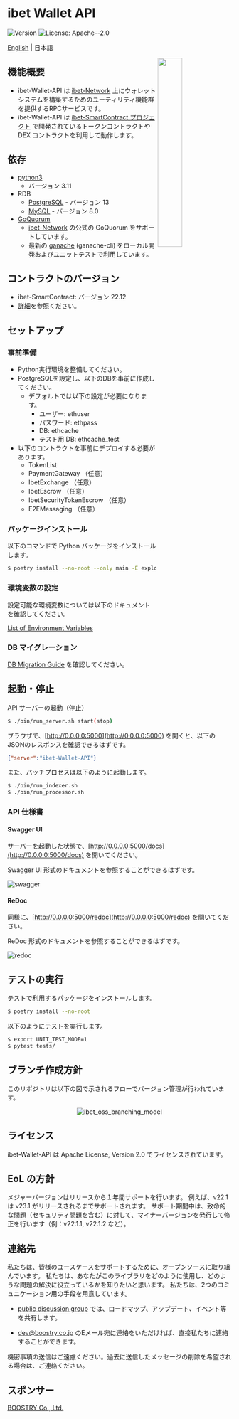 # ibet Wallet API

<p>
  <img alt="Version" src="https://img.shields.io/badge/version-23.12-blue.svg?cacheSeconds=2592000" />
  <img alt="License: Apache--2.0" src="https://img.shields.io/badge/License-Apache--2.0-yellow.svg" />
</p>

<a href='./README.md'>English</a> | 日本語

<img width="33%" align="right" src="https://user-images.githubusercontent.com/963333/71627030-97cd7480-2c33-11ea-9d3a-f77f424d954d.png"/>

## 機能概要

- ibet-Wallet-API は [ibet-Network](https://github.com/BoostryJP/ibet-Network) 上にウォレットシステムを構築するためのユーティリティ機能群を提供するRPCサービスです。
- ibet-Wallet-API は [ibet-SmartContract プロジェクト](https://github.com/BoostryJP/ibet-SmartContract) で開発されているトークンコントラクトや DEX コントラクトを利用して動作します。

## 依存
- [python3](https://www.python.org/)
  - バージョン 3.11
- RDB
  - [PostgreSQL](https://www.postgresql.org/) - バージョン 13
  - [MySQL](https://www.mysql.com/) - バージョン 8.0
- [GoQuorum](https://github.com/ConsenSys/quorum)
  - [ibet-Network](https://github.com/BoostryJP/ibet-Network) の公式の GoQuorum をサポートしています。
  - 最新の [ganache](https://github.com/trufflesuite/ganache) (ganache-cli) をローカル開発およびユニットテストで利用しています。

## コントラクトのバージョン

* ibet-SmartContract: バージョン 22.12
* [詳細](./app/contracts/contract_version.md)を参照ください。

## セットアップ

### 事前準備

- Python実行環境を整備してください。
- PostgreSQLを設定し、以下のDBを事前に作成してください。
  - デフォルトでは以下の設定が必要になります。
    - ユーザー: ethuser
    - パスワード: ethpass
    - DB: ethcache
    - テスト用 DB: ethcache_test
- 以下のコントラクトを事前にデプロイする必要があります。
  - TokenList
  - PaymentGateway （任意）
  - IbetExchange （任意）
  - IbetEscrow （任意）
  - IbetSecurityTokenEscrow （任意）
  - E2EMessaging （任意）

### パッケージインストール

以下のコマンドで Python パッケージをインストールします。
```bash
$ poetry install --no-root --only main -E explorer
```

### 環境変数の設定

設定可能な環境変数については以下のドキュメントを確認してください。

[List of Environment Variables](ENV_LIST.md)

### DB マイグレーション

[DB Migration Guide](migrations/README.md) を確認してください。


## 起動・停止

API サーバーの起動（停止）
```bash
$ ./bin/run_server.sh start(stop)
```

ブラウザで、[http://0.0.0.0:5000](http://0.0.0.0:5000) を開くと、以下のJSONのレスポンスを確認できるはずです。
```json
{"server":"ibet-Wallet-API"}
```

また、バッチプロセスは以下のように起動します。
```bash
$ ./bin/run_indexer.sh
$ ./bin/run_processor.sh
```

### API 仕様書

#### Swagger UI

サーバーを起動した状態で、[http://0.0.0.0:5000/docs](http://0.0.0.0:5000/docs) を開いてください。

Swagger UI 形式のドキュメントを参照することができるはずです。

![swagger](https://user-images.githubusercontent.com/963333/209300544-00afcea0-3deb-43a7-9b07-c77650459f5e.png)


#### ReDoc

同様に、[http://0.0.0.0:5000/redoc](http://0.0.0.0:5000/redoc) を開いてください。

ReDoc 形式のドキュメントを参照することができるはずです。

![redoc](https://user-images.githubusercontent.com/963333/209300694-2e8565e7-24ce-47ee-82a2-68d7cae92afb.png)


## テストの実行

テストで利用するパッケージをインストールします。
```bash
$ poetry install --no-root
```

以下のようにテストを実行します。
```bash
$ export UNIT_TEST_MODE=1
$ pytest tests/
```

## ブランチ作成方針

このリポジトリは以下の図で示されるフローでバージョン管理が行われています。

<p align='center'>
  <img alt="ibet_oss_branching_model" src="https://user-images.githubusercontent.com/963333/153906146-51104713-c93c-4c5d-8b0a-5cf59651ffff.png"/>
</p>


## ライセンス

ibet-Wallet-API は Apache License, Version 2.0 でライセンスされています。

## EoL の方針
メジャーバージョンはリリースから１年間サポートを行います。
例えば、v22.1 は v23.1 がリリースされるまでサポートされます。
サポート期間中は、致命的な問題（セキュリティ問題を含む）に対して、マイナーバージョンを発行して修正を行います（例：v22.1.1, v22.1.2 など）。

## 連絡先

私たちは、皆様のユースケースをサポートするために、オープンソースに取り組んでいます。
私たちは、あなたがこのライブラリをどのように使用し、どのような問題の解決に役立っているかを知りたいと思います。 
私たちは、2つのコミュニケーション用の手段を用意しています。

* [public discussion group](https://github.com/BoostryJP/ibet-Wallet-API/discussions) では、ロードマップ、アップデート、イベント等を共有します。

* [dev@boostry.co.jp](mailto:dev@boostry.co.jp) のEメール宛に連絡をいただければ、直接私たちに連絡することができます。

機密事項の送信はご遠慮ください。過去に送信したメッセージの削除を希望される場合は、ご連絡ください。

## スポンサー

[BOOSTRY Co., Ltd.](https://boostry.co.jp/)
